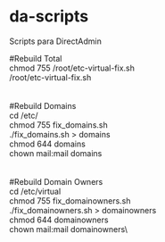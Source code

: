 # da-scripts
Scripts para DirectAdmin

#Rebuild Total\
chmod 755 /root/etc-virtual-fix.sh\
/root/etc-virtual-fix.sh\
\
\
#Rebuild Domains\
cd /etc/\
chmod 755 fix_domains.sh\
./fix_domains.sh > domains\
chmod 644 domains\
chown mail:mail domains\
\
\
#Rebuild Domain Owners\
cd /etc/virtual\
chmod 755 fix_domainowners.sh\
./fix_domainowners.sh > domainowners\
chmod 644 domainowners\
chown mail:mail domainowners\

